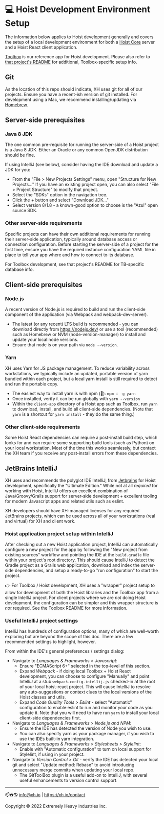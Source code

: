 # 💻 Hoist Development Environment Setup

The information below applies to Hoist development generally and covers the setup of a local
development environment for both a [Hoist Core](https://github.com/xh/toolbox) server and a Hoist
React client application.

[Toolbox](https://github.com/xh/toolbox) is our reference app for Hoist development. Please also
refer to [that project's README](https://github.com/xh/toolbox/blob/develop/README.md) for
additional, Toolbox-specific setup info.

## Git

As the location of this repo should indicate, XH uses git for all of our projects. Ensure you have a
recent-ish version of git installed. For development using a Mac, we recommend installing/updating
via [Homebrew](https://brew.sh/).

## Server-side prerequisites

### Java 8 JDK

The one common pre-requisite for running the server-side of a Hoist project is a Java 8 JDK. Either
an Oracle or any common OpenJDK distribution should be fine.

If using IntelliJ (see below), consider having the IDE download and update a JDK for you:
* From the "File > New Projects Settings" menu, open "Structure for New Projects..." If you have an
  existing project open, you can also select "File > Project Structure" to modify that project.
* Select the "SDKs" option in the navigation tree.
* Click the + button and select "Download JDK..."
* Select version 8/1.8 - a known-good option to choose is the "Azul" open source SDK.

### Other server-side requirements

Specific projects can have their own additional requirements for running their server-side
application, typically around database access or connection configuration. Before starting the
server-side of a project for the first time, ensure you have the required instance configuration
YAML file in place to tell your app where and how to connect to its database.

For Toolbox development, see that project's README for TB-specific database info.

## Client-side prerequisites

### Node.js

A recent version of Node.js is required to build and run the client-side component of the
application (via Webpack and webpack-dev-server).

* The latest (or any recent) LTS build is recommended - you can download directly from
  https://nodejs.dev/ or use a tool (recommended) such as Homebrew or NVM (node-version-manager) to
  install and update your local node versions.
* Ensure that node is on your path via `node --version`.

### Yarn

XH uses Yarn for JS package management. To reduce variability across workstations, we typically
include an updated, portable version of yarn bundled within each project, but a local yarn install
is still required to detect and run the portable copy.

* The easiest way to install yarn is with npm (🤯): `npm i -g yarn`
* Once installed, verify it can be run globally with `yarn --version`
* Within the `client-app` directory of a Hoist app such as Toolbox, run `yarn` to download, install,
  and build all client-side dependencies. (Note that `yarn` is a shortcut for `yarn install` - they
  do the same thing.)

### Other client-side requirements

Some Hoist React dependencies can require a post-install build step, which looks for and can require
some supporting build tools (such as Python) on your local workstation. Most of the time this works
seamlessly, but contact the XH team if you receive any post-install errors from these dependencies.

## JetBrains IntelliJ

XH uses and recommends the polyglot IDE IntelliJ, from [Jetbrains](https://jetbrains.com) for Hoist
development, specifically the "Ultimate Edition." While not at all _required_ for working with
Hoist, IntelliJ offers an excellent combination of Java/Groovy/Grails support for server-side
development + excellent tooling for modern Javascript apps and related utils such as eslint.

XH developers should have XH-managed licenses for any required JetBrains projects, which can be used
across all of your workstations (real and virtual) for XH and client work.

### Hoist application project setup within IntelliJ

After checking out a new Hoist application project, IntelliJ can automatically configure a new
project for the app by following the "New project from existing sources" workflow and pointing the
IDE at the `build.gradle` file within your project's root directory. This should cause IntelliJ to
detect the Gradle project as a Grails web application, download and index the server-side
dependencies, and setup a ready-to-go "run configuration" to start the project.

👉 For Toolbox / Hoist development, XH uses a "wrapper" project setup to allow for development of
both the Hoist libraries and the Toolbox app from a single IntelliJ project. For client projects
where we are _not_ doing Hoist development, the configuration can be simpler and this wrapper
structure is _not_ required. See the Toolbox README for more information.

### Useful IntelliJ project settings

IntelliJ has hundreds of configuration options, many of which are well-worth exploring but are
beyond the scope of this doc. There are a few recommended settings to highlight, however.

From within the IDE's general preferences / settings dialog:
* Navigate to *Languages & Frameworks > Javascript*:
  * Ensure "ECMAScript 6+" selected in the top-level of this section.
  * Expand *Webpack* - if doing local Toolbox + Hoist React development, you can choose to configure
    "Manually" and point IntelliJ at a stub `webpack.config.intellij.js` checked-in at the root of
    your local hoist-react project. This will cause IntelliJ to resolve any auto-suggestions or
    context clues to the local versions of the Hoist classes and utils.
  * Expand *Code Quality Tools > Eslint* - select "Automatic" configuration to enable eslint to run
    and monitor your code as you update it. Note that you will need to have run `yarn` to install
    your local client-side dependencies first.
* Navigate to *Languages & Frameworks > Node.js and NPM*:
  * Ensure the IDE has detected the version of Node you wish to use.
  * You can also specify yarn as your package manager, if you wish to use the IDEs built-in yarn
    integration.
* Navigate to *Languages & Frameworks > Stylesheets > Stylelint*:
  * Enable with "Automatic configuration" to turn on local support for Stylelint, if using in your
    project.
* Navigate to *Version Control > Git* - verify the IDE has detected your local git and select
  "Update method: Rebase" to avoid introducing unnecessary merge commits when updating your local
  repo.
  * The GitToolBox plugin is a useful add-on to IntelliJ, with several useful enhancements to
    version control support.

------------------------------------------

📫☎️🌎 info@xh.io | <https://xh.io/contact>

Copyright © 2022 Extremely Heavy Industries Inc.
